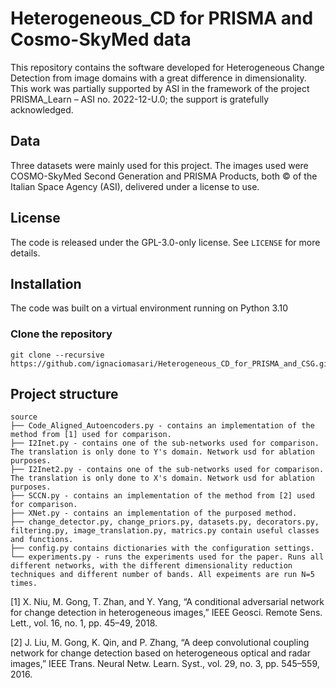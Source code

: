 # Heterogeneous_CD for PRISMA and Cosmo-SkyMed data
This repository contains the software developed for Heterogeneous Change Detection from image domains with a great difference in dimensionality. This work was partially supported by ASI in the framework of the project PRISMA_Learn – ASI no. 2022-12-U.0; the support is gratefully acknowledged.

## Data
Three datasets were mainly used for this project.
The images used were COSMO-SkyMed Second Generation and PRISMA Products, both © of the Italian Space Agency (ASI), delivered under a license to use.

## License

The code is released under the GPL-3.0-only license. See `LICENSE` for more details.

## Installation

The code was built on a virtual environment running on Python 3.10

### Clone the repository

```
git clone --recursive https://github.com/ignaciomasari/Heterogeneous_CD_for_PRISMA_and_CSG.git
```

## Project structure

```
source
├── Code_Aligned_Autoencoders.py - contains an implementation of the method from [1] used for comparison.
├── I2Inet.py - contains one of the sub-networks used for comparison. The translation is only done to Y's domain. Network usd for ablation purposes.
├── I2Inet2.py - contains one of the sub-networks used for comparison. The translation is only done to X's domain. Network usd for ablation purposes.
├── SCCN.py - contains an implementation of the method from [2] used for comparison.
├── XNet.py - contains an implementation of the purposed method.
├── change_detector.py, change_priors.py, datasets.py, decorators.py, filtering.py, image_translation.py, matrics.py contain useful classes and functions.
├── config.py contains dictionaries with the configuration settings.
└── experiments.py - runs the experiments used for the paper. Runs all different networks, with the different dimensionality reduction techniques and different number of bands. All expeiments are run N=5 times. 
```

[1] X. Niu, M. Gong, T. Zhan, and Y. Yang, “A conditional adversarial network for change detection in heterogeneous images,” IEEE Geosci. Remote Sens. Lett., vol. 16, no. 1, pp. 45–49, 2018.

[2] J. Liu, M. Gong, K. Qin, and P. Zhang, “A deep convolutional coupling network for change detection based on heterogeneous optical and radar images,” IEEE Trans. Neural Netw. Learn. Syst., vol. 29, no. 3, pp. 545–559, 2016.


